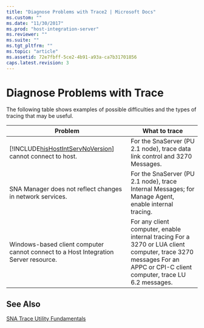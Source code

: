 ```yaml
---
title: "Diagnose Problems with Trace2 | Microsoft Docs"
ms.custom: ""
ms.date: "11/30/2017"
ms.prod: "host-integration-server"
ms.reviewer: ""
ms.suite: ""
ms.tgt_pltfrm: ""
ms.topic: "article"
ms.assetid: 72e7fbff-5ce2-4b91-a93a-ca7b31701856
caps.latest.revision: 3
---
```

# Diagnose Problems with Trace
The following table shows examples of possible difficulties and the types of tracing that may be useful.  
  
|Problem|What to trace|  
|-------------|-------------------|  
|[!INCLUDE[hisHostIntServNoVersion](../includes/hishostintservnoversion-md.md)] cannot connect to host.|For the SnaServer (PU 2.1 node), trace data link control and 3270 Messages.|  
|SNA Manager does not reflect changes in network services.|For the SnaServer (PU 2.1 node), trace Internal Messages; for Manage Agent, enable internal tracing.|  
|Windows-based client computer cannot connect to a Host Integration Server resource.|For any client computer, enable internal tracing For a 3270 or LUA client computer, trace 3270 messages For an APPC or CPI-C client computer, trace LU 6.2 messages.|  
  
## See Also  
 [SNA Trace Utility Fundamentals](../HIS2010/sna-trace-utility-fundamentals2.md)